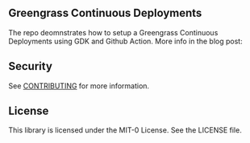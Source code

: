 ## Greengrass Continuous Deployments

The repo deomnstrates how to setup a Greengrass Continuous Deployments using GDK and Github Action. More info in the blog post: 

## Security

See [CONTRIBUTING](CONTRIBUTING.md#security-issue-notifications) for more information.

## License

This library is licensed under the MIT-0 License. See the LICENSE file.

